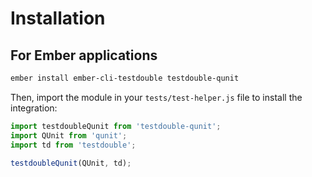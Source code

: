 # Installation

## For Ember applications

```bash
ember install ember-cli-testdouble testdouble-qunit
```

Then, import the module in your `tests/test-helper.js` file to install the integration:

```javascript
import testdoubleQunit from 'testdouble-qunit';
import QUnit from 'qunit';
import td from 'testdouble';

testdoubleQunit(QUnit, td);
```
